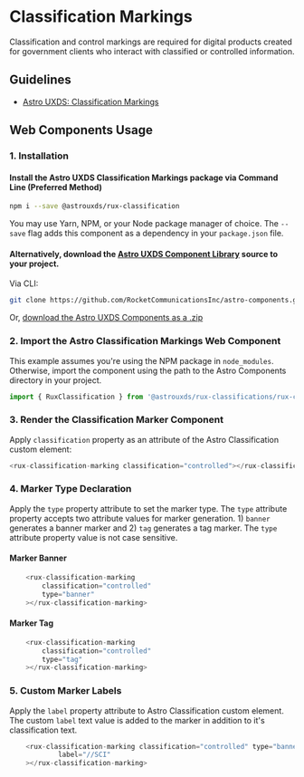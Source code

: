 # Classification Markings

Classification and control markings are required for digital products created for government clients who interact with classified or controlled information.

## Guidelines

- [Astro UXDS: Classification Markings](https://www.astrouxds.com/ui-components/)


## Web Components Usage

### 1. Installation

#### Install the Astro UXDS Classification Markings package via Command Line (Preferred Method)

```sh
npm i --save @astrouxds/rux-classification
```

You may use Yarn, NPM, or your Node package manager of choice. The `--save` flag adds this component as a dependency in your `package.json` file.

#### **Alternatively**, download the [Astro UXDS Component Library](https://github.com/RocketCommunicationsInc/astro-components/src/master/) source to your project.

Via CLI:

```sh
git clone https://github.com/RocketCommunicationsInc/astro-components.git
```

Or, [download the Astro UXDS Components as a .zip](https://github.com/RocketCommunicationsInc/astro-components/archive/master.zip)

### 2. Import the Astro Classification Markings Web Component

This example assumes you're using the NPM package in `node_modules`. Otherwise, import the component using the path to the Astro Components directory in your project.

```javascript
import { RuxClassification } from '@astrouxds/rux-classifications/rux-classification.js';
```

### 3. Render the Classification Marker Component

Apply `classification` property as an attribute of the Astro Classification custom element:

```javascript
<rux-classification-marking classification="controlled"></rux-classification-marking>

```

### 4. Marker Type Declaration
 Apply the ```type``` property attribute to set the marker type. The `type` attribute property accepts two attribute values for marker generation. 1) `banner` generates a banner marker and 2) `tag` generates a tag marker. The ```type``` attribute property value is not case sensitive.

#### Marker Banner
```javascript
	<rux-classification-marking
		classification="controlled"
		type="banner"	
	></rux-classification-marking>
```

#### Marker Tag
```javascript
	<rux-classification-marking
		classification="controlled"
		type="tag"		
	></rux-classification-marking>
```

### 5. Custom Marker Labels
Apply the `label` property attribute to Astro Classification custom element. The custom `label` text value is added to the marker in addition to it's classification text.

```javascript
	<rux-classification-marking classification="controlled" type="banner"
			label="//SCI"
	></rux-classification-marking>

```